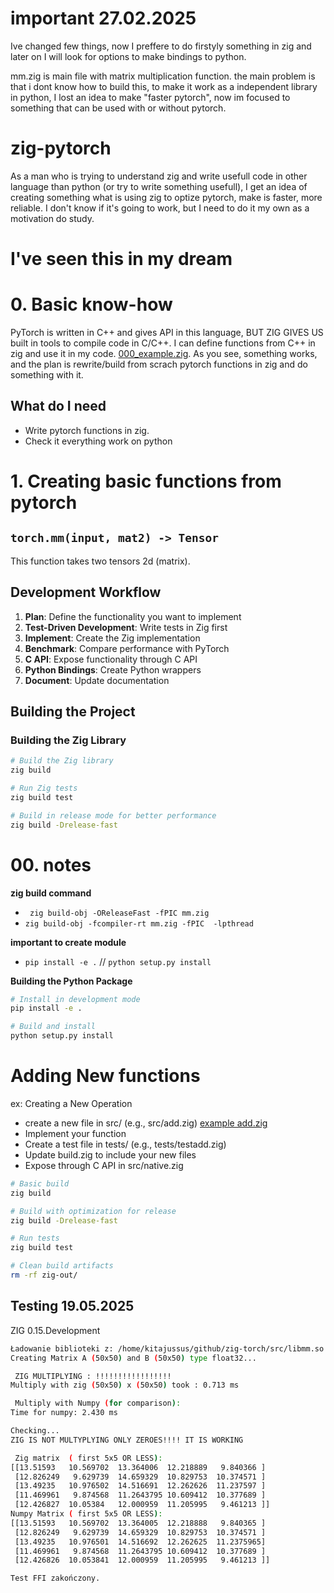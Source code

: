 # important 27.02.2025
Ive changed few things, now I preffere to do firstyly something in zig and later on I will look for options to make bindings to python. 

mm.zig is main file with matrix multiplication function. the main problem is that i dont know how to build this, to make it work as a independent library in python, I lost an idea to make "faster pytorch", now im focused to something that can be used with or without pytorch. 


# zig-pytorch
As a man who is trying to understand zig and write usefull code in other language than python (or try to write something usefull), I get an idea of creating something what is using zig to optize pytorch, make is faster, more reliable. I don't know if it's going to work, but I need to do it my own as a motivation do study. 
# I've seen this in my dream
# 0. Basic know-how
PyTorch is written in C++ and gives API in this language, BUT ZIG GIVES US built in tools to compile code in C/C++. I can define functions from C++ in zig and use it in my code. [000_example.zig](mm.zig). As you see, something works, and the plan is  rewrite/build from scrach pytorch functions in zig and do something with it. 
## What do I need
- Write pytorch functions in zig.
- Check it everything work on python 

# 1. Creating basic functions from pytorch
## `torch.mm(input, mat2) -> Tensor`
This function takes two tensors 2d (matrix).









## Development Workflow

1. **Plan**: Define the functionality you want to implement
2. **Test-Driven Development**: Write tests in Zig first
3. **Implement**: Create the Zig implementation
4. **Benchmark**: Compare performance with PyTorch
5. **C API**: Expose functionality through C API
6. **Python Bindings**: Create Python wrappers
7. **Document**: Update documentation

## Building the Project

### Building the Zig Library

```bash
# Build the Zig library
zig build

# Run Zig tests
zig build test

# Build in release mode for better performance
zig build -Drelease-fast
```
# 00. notes

**zig build command**
- ` zig build-obj -OReleaseFast -fPIC mm.zig`
- `zig build-obj -fcompiler-rt mm.zig -fPIC  -lpthread`

**important to create module**
- `pip install -e .` // `python setup.py install`


**Building the Python Package**
```bash
# Install in development mode
pip install -e .

# Build and install
python setup.py install
```


# Adding New functions


ex: Creating a New Operation

- create a new file in src/ (e.g., src/add.zig)  [example add.zig](src/add.zig)
- Implement your function
- Create a test file in tests/ (e.g., tests/testadd.zig)
- Update build.zig to include your new files
- Expose through C API in src/native.zig

```bash
# Basic build
zig build

# Build with optimization for release
zig build -Drelease-fast

# Run tests
zig build test

# Clean build artifacts
rm -rf zig-out/
```




## Testing 19.05.2025
ZIG 0.15.Development
```bash
Ładowanie biblioteki z: /home/kitajussus/github/zig-torch/src/libmm.so
Creating Matrix A (50x50) and B (50x50) type float32...

 ZIG MULTIPLYING : !!!!!!!!!!!!!!!!!
Multiply with zig (50x50) x (50x50) took : 0.713 ms

 Multiply with Numpy (for comparison):
Time for numpy: 2.430 ms

Checking...
ZIG IS NOT MULTYPLYING ONLY ZEROES!!!! IT IS WORKING

 Zig matrix  ( first 5x5 OR LESS):
[[13.51593   10.569702  13.364006  12.218889   9.840366 ]
 [12.826249   9.629739  14.659329  10.829753  10.374571 ]
 [13.49235   10.976502  14.516691  12.262626  11.237597 ]
 [11.469961   9.874568  11.2643795 10.609412  10.377689 ]
 [12.426827  10.05384   12.000959  11.205995   9.461213 ]]
Numpy Matrix ( first 5x5 OR LESS):
[[13.51593   10.569702  13.364005  12.218888   9.840365 ]
 [12.826249   9.629739  14.659329  10.829753  10.374571 ]
 [13.49235   10.976501  14.516692  12.262625  11.2375965]
 [11.469961   9.874568  11.2643795 10.609412  10.377689 ]
 [12.426826  10.053841  12.000959  11.205995   9.461213 ]]

Test FFI zakończony.
```
